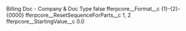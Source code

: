<?xml version="1.0" encoding="UTF-8"?>
<CustomMetadata xmlns="http://soap.sforce.com/2006/04/metadata" xmlns:xsi="http://www.w3.org/2001/XMLSchema-instance" xmlns:xsd="http://www.w3.org/2001/XMLSchema">
    <label>Billing Doc - Company &amp; Doc Type</label>
    <protected>false</protected>
    <values>
        <field>fferpcore__Format__c</field>
        <value xsi:type="xsd:string">{1}-{2}-{0000}</value>
    </values>
    <values>
        <field>fferpcore__ResetSequenceForParts__c</field>
        <value xsi:type="xsd:string">1, 2</value>
    </values>
    <values>
        <field>fferpcore__StartingValue__c</field>
        <value xsi:type="xsd:double">0.0</value>
    </values>
</CustomMetadata>
